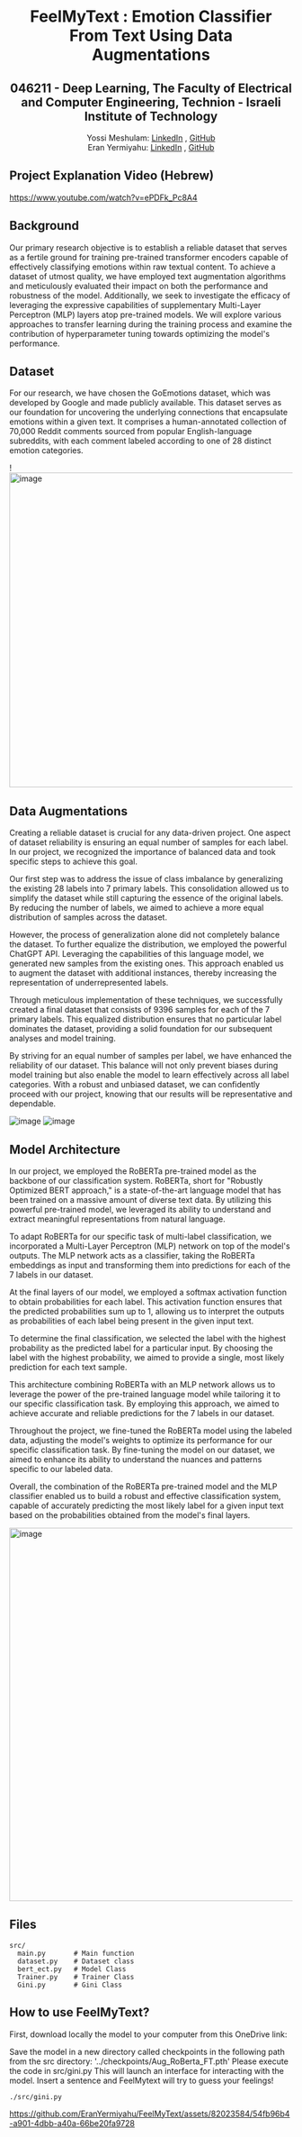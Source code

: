 <h1 align="center">FeelMyText : Emotion Classifier From Text Using Data Augmentations</h1>
<h2 align="center">046211 - Deep Learning, The Faculty of Electrical and Computer Engineering, Technion - Israeli Institute of Technology
</h2> 

  <p align="center">
    Yossi Meshulam: <a href="https://www.linkedin.com/in/yossi-meshulam-90ab3517a/">LinkedIn</a> , <a href="https://github.com/yossimeshulam">GitHub</a>
  <br>
    Eran Yermiyahu: <a href="http://www.linkedin.com/in/eran-yermiyahu/">LinkedIn</a> , <a href="https://github.com/EranYermiyahu">GitHub</a>
  </p>

## Project Explanation Video (Hebrew)
https://www.youtube.com/watch?v=ePDFk_Pc8A4

## Background
Our primary research objective is to establish a reliable dataset that serves as a fertile ground for training pre-trained transformer encoders capable of effectively classifying emotions within raw textual content. To achieve a dataset of utmost quality, we have employed text augmentation algorithms and meticulously evaluated their impact on both the performance and robustness of the model. Additionally, we seek to investigate the efficacy of leveraging the expressive capabilities of supplementary Multi-Layer Perceptron (MLP) layers atop pre-trained models. We will explore various approaches to transfer learning during the training process and examine the contribution of hyperparameter tuning towards optimizing the model's performance.


## Dataset
For our research, we have chosen the GoEmotions dataset, which was developed by Google and made publicly available. This dataset serves as our foundation for uncovering the underlying connections that encapsulate emotions within a given text. It comprises a human-annotated collection of 70,000 Reddit comments sourced from popular English-language subreddits, with each comment labeled according to one of 28 distinct emotion categories.

!<img width="559" alt="image" src="https://github.com/EranYermiyahu/FeelMyText/assets/73947067/99be60c1-1870-4e39-869a-2123ca3fff06">

## Data Augmentations
Creating a reliable dataset is crucial for any data-driven project. One aspect of dataset reliability is ensuring an equal number of samples for each label. In our project, we recognized the importance of balanced data and took specific steps to achieve this goal.

Our first step was to address the issue of class imbalance by generalizing the existing 28 labels into 7 primary labels. This consolidation allowed us to simplify the dataset while still capturing the essence of the original labels. By reducing the number of labels, we aimed to achieve a more equal distribution of samples across the dataset.

However, the process of generalization alone did not completely balance the dataset. To further equalize the distribution, we employed the powerful ChatGPT API. Leveraging the capabilities of this language model, we generated new samples from the existing ones. This approach enabled us to augment the dataset with additional instances, thereby increasing the representation of underrepresented labels.

Through meticulous implementation of these techniques, we successfully created a final dataset that consists of 9396 samples for each of the 7 primary labels. This equalized distribution ensures that no particular label dominates the dataset, providing a solid foundation for our subsequent analyses and model training.

By striving for an equal number of samples per label, we have enhanced the reliability of our dataset. This balance will not only prevent biases during model training but also enable the model to learn effectively across all label categories. With a robust and unbiased dataset, we can confidently proceed with our project, knowing that our results will be representative and dependable.

![image](https://github.com/EranYermiyahu/FeelMyText/assets/73947067/b3ecf406-be9d-4070-b83b-2203446077fa)
![image](https://github.com/EranYermiyahu/FeelMyText/assets/73947067/2a2a183a-2bdf-4b86-b6cd-9966aecbd168)

## Model Architecture

In our project, we employed the RoBERTa pre-trained model as the backbone of our classification system. RoBERTa, short for "Robustly Optimized BERT approach," is a state-of-the-art language model that has been trained on a massive amount of diverse text data. By utilizing this powerful pre-trained model, we leveraged its ability to understand and extract meaningful representations from natural language.

To adapt RoBERTa for our specific task of multi-label classification, we incorporated a Multi-Layer Perceptron (MLP) network on top of the model's outputs. The MLP network acts as a classifier, taking the RoBERTa embeddings as input and transforming them into predictions for each of the 7 labels in our dataset.

At the final layers of our model, we employed a softmax activation function to obtain probabilities for each label. This activation function ensures that the predicted probabilities sum up to 1, allowing us to interpret the outputs as probabilities of each label being present in the given input text.

To determine the final classification, we selected the label with the highest probability as the predicted label for a particular input. By choosing the label with the highest probability, we aimed to provide a single, most likely prediction for each text sample.

This architecture combining RoBERTa with an MLP network allows us to leverage the power of the pre-trained language model while tailoring it to our specific classification task. By employing this approach, we aimed to achieve accurate and reliable predictions for the 7 labels in our dataset.

Throughout the project, we fine-tuned the RoBERTa model using the labeled data, adjusting the model's weights to optimize its performance for our specific classification task. By fine-tuning the model on our dataset, we aimed to enhance its ability to understand the nuances and patterns specific to our labeled data.

Overall, the combination of the RoBERTa pre-trained model and the MLP classifier enabled us to build a robust and effective classification system, capable of accurately predicting the most likely label for a given input text based on the probabilities obtained from the model's final layers.

<img width="663" alt="image" src="https://github.com/EranYermiyahu/FeelMyText/assets/73947067/5724357a-d338-4ca4-ac51-929f3e2b0331">

## Files
```
src/                     
  main.py       # Main function
  dataset.py    # Dataset class
  bert_ect.py   # Model Class
  Trainer.py    # Trainer Class
  Gini.py       # Gini Class
```
## How to use FeelMyText?

First, download locally the model to your computer from this OneDrive link:

Save the model in a new directory called checkpoints in the following path from the src directory: '../checkpoints/Aug_RoBerta_FT.pth'
Please execute the code in src/gini.py
This will launch an interface for interacting with the model. Insert a sentence and FeelMytext will try to guess your feelings!

```
./src/gini.py
```




https://github.com/EranYermiyahu/FeelMyText/assets/82023584/54fb96b4-a901-4dbb-a40a-66be20fa9728

